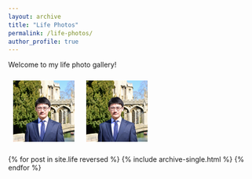 ```yaml
---
layout: archive
title: "Life Photos"
permalink: /life-photos/
author_profile: true
---
```


Welcome to my life photo gallery!

<!-- You can include images manually like this: -->
<img src="/images/life1.png" alt="Life Photo 1" style="max-width: 300px; margin: 10px;" />
<img src="/images/life2.png" alt="Life Photo 2" style="max-width: 300px; margin: 10px;" />

<!-- Or, if you're using posts in a collection like _life/, you can loop them here -->
{% for post in site.life reversed %}
  {% include archive-single.html %}
{% endfor %}
